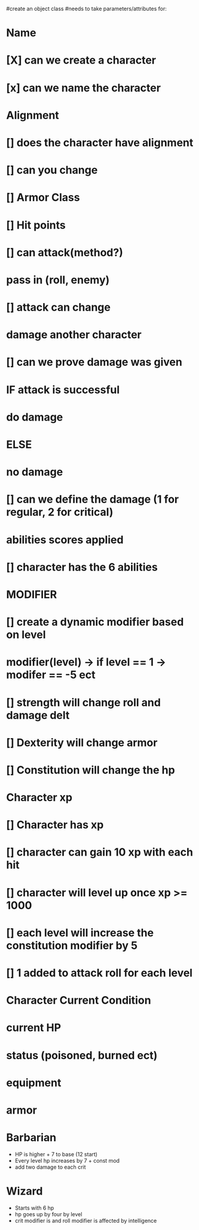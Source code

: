 #create an object class
#needs to take parameters/attributes for:
#   Name
#   [X] can we create a character
#   [x] can we name the character
#   Alignment
#   [] does the character have alignment
#   [] can you change
#   [] Armor Class
#   [] Hit points
#   [] can attack(method?)
#       pass in (roll, enemy)
#   [] attack can change
#   damage another character
#   [] can we prove damage was given
#       IF attack is successful
#           do damage
#       ELSE
#           no damage
#   [] can we define the damage (1 for regular, 2 for critical)
#   abilities scores applied
#   [] character has the 6 abilities
#   MODIFIER
#   [] create a dynamic modifier based on level
#   modifier(level) -> if level == 1 -> modifer == -5 ect
#   [] strength will change roll and damage delt
#   [] Dexterity will change armor
#   [] Constitution will change the hp
# Character xp
#   [] Character has xp
#   [] character can gain 10 xp with each hit
#   [] character will level up once xp >= 1000
#   [] each level will increase the constitution modifier by 5
#   [] 1 added to attack roll for each level

# Character Current Condition
#   current HP
#   status (poisoned, burned ect)
#   equipment
#   armor



# Barbarian
- HP is higher + 7 to base (12 start)
- Every level hp increases by 7 + const mod
- add two damage to each crit

# Wizard
- Starts with 6 hp
- hp goes up by four by level
- crit modifier is and roll modifier is affected by intelligence 